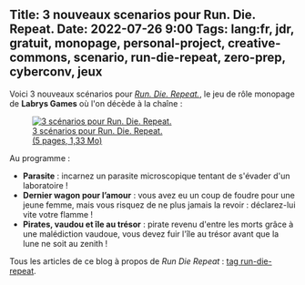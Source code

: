 Title: 3 nouveaux scenarios pour Run. Die. Repeat.
Date: 2022-07-26 9:00
Tags: lang:fr, jdr, gratuit, monopage, personal-project, creative-commons, scenario, run-die-repeat, zero-prep, cyberconv, jeux
---
<!-- Com'
* [ ] http://troplongpaslu.fr
* [ ] https://www.scenariotheque.org
-->

Voici 3 nouveaux scénarios pour [_Run. Die. Repeat._](https://chezsoi.org/lucas/blog/images/jdr/RunDieRepeat-FR.pdf),
le jeu de rôle monopage de **Labrys Games** où l'on décède à la chaîne :

<a href="https://lucas-c.github.io/jdr/RunDieRepeat/RunDieRepeat-scenarios2-FR.pdf">
  <figure>
    <img alt="3 scénarios pour Run. Die. Repeat." src="images/2022/07/blondbraid-Pirate-Skeleton.png">
    <figcaption>3 scénarios pour Run. Die. Repeat.<br>(5 pages, 1,33 Mo)</figcaption>
  </figure>
</a>

Au programme :

* **Parasite** : incarnez un parasite microscopique tentant de s'évader d'un laboratoire !
* **Dernier wagon pour l’amour** : vous avez eu un coup de foudre pour une jeune femme, mais vous risquez de ne plus jamais la revoir : déclarez-lui vite votre flamme !
* **Pirates, vaudou et île au trésor** : pirate revenu d'entre les morts grâce à une malédiction vaudoue, vous devez fuir l'île au trésor avant que la lune ne soit au zenith !

Tous les articles de ce blog à propos de _Run Die Repeat_ : [tag run-die-repeat](tag/run-die-repeat.html).
